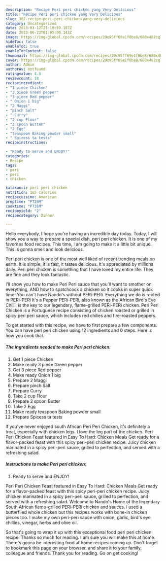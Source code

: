 ```yaml
---
description: "Recipe Peri peri chicken yang Very Delicious"
title: "Recipe Peri peri chicken yang Very Delicious"
slug: 302-recipe-peri-peri-chicken-yang-very-delicious
category: Uncategorized
date: 2023-03-12T21:18:59.107Z
date: 2023-06-22T01:05:00.143Z
image: https://img-global.cpcdn.com/recipes/29c95ff69e1f0be8/680x482cq70/peri-peri-chicken-recipe-main-photo.jpg
hideToc: false
enableToc: true
enableTocContent: false
thumbnail: https://img-global.cpcdn.com/recipes/29c95ff69e1f0be8/680x482cq70/peri-peri-chicken-recipe-main-photo.jpg
cover: https://img-global.cpcdn.com/recipes/29c95ff69e1f0be8/680x482cq70/peri-peri-chicken-recipe-main-photo.jpg
author: Admin
authorAv: notfound
ratingvalue: 4.8
reviewcount: 18
recipeingredient:
- "1 piece Chicken"
- "3 piece Green pepper"
- "3 piece Red pepper"
- " Onion 1 big"
- "2 Maggi"
- "pinch Salt"
- " Curry"
- "2 cup Flour"
- "2 spoon Butter"
- "2 Egg"
- "teaspoon Baking powder small"
- " Spicess ta tests"
recipeinstructions:

- "Ready to serve and ENJOY!"
categories:
- Recipe
tags:
- peri
- peri
- chicken

katakunci: peri peri chicken 
nutrition: 165 calories
recipecuisine: American
preptime: "PT20M"
cooktime: "PT36M"
recipeyield: "2"
recipecategory: Dinner

---
```



Hello everybody, I hope you're having an incredible day today. Today, I will show you a way to prepare a special dish, peri peri chicken. It is one of my favorites food recipes. This time, I am going to make it a little bit unique. This is gonna smell and look delicious.

Peri peri chicken is one of the most well liked of recent trending meals on earth. It is simple, it is fast, it tastes delicious. It's appreciated by millions daily. Peri peri chicken is something that I have loved my entire life. They are fine and they look fantastic.

I&#39;ll show you how to make Peri Peri sauce that you&#39;ll want to smother on everything, AND how to spatchcock a chicken so it cooks in super quick time! You can&#39;t have Nando&#39;s without PERi-PERi. Everything we do is rooted in PERi-PERi It&#39;s a Pepper PERi-PERi, also known as the African Bird&#39;s Eye Chilli, is the key to our legendary, flame-grilled PERi-PERi chicken. Peri Peri Chicken is a Portuguese recipe consisting of chicken roasted or grilled in spicy peri peri sauce, which includes red chilies and fire-roasted peppers.


To get started with this recipe, we have to first prepare a few components. You can have peri peri chicken using 12 ingredients and 0 steps. Here is how you cook that.

<!--inarticleads1-->

##### The ingredients needed to make Peri peri chicken:

1. Get 1 piece Chicken
1. Make ready 3 piece Green pepper
1. Get 3 piece Red pepper
1. Make ready  Onion 1 big
1. Prepare 2 Maggi
1. Prepare pinch Salt
1. Prepare  Curry
1. Take 2 cup Flour
1. Prepare 2 spoon Butter
1. Take 2 Egg
1. Make ready teaspoon Baking powder small
1. Prepare  Spicess ta tests


If you&#39;ve never enjoyed south African Peri Peri Chicken, it&#39;s definitely a treat, especially with chicken legs. I love the leg part of the chicken. Peri Peri Chicken Feast featured in Easy To Hard: Chicken Meals Get ready for a flavor-packed feast with this spicy peri-peri chicken recipe. Juicy chicken marinated in a spicy peri-peri sauce, grilled to perfection, and served with a refreshing salad. 

<!--inarticleads2-->

##### Instructions to make Peri peri chicken:


1. Ready to serve and ENJOY!

Peri Peri Chicken Feast featured in Easy To Hard: Chicken Meals Get ready for a flavor-packed feast with this spicy peri-peri chicken recipe. Juicy chicken marinated in a spicy peri-peri sauce, grilled to perfection, and served with a refreshing salad. Welcome to Nando&#39;s Home of the legendary South African flame-grilled PERi-PERi chicken and sauces. I used a butterflied whole chicken but this recipes works with bone-in chicken pieces too. I make my own peri-peri sauce with onion, garlic, bird&#39;s eye chillies, vinegar, herbs and olive oil. 

So that's going to wrap it up with this exceptional food peri peri chicken recipe. Thanks so much for reading. I am sure you will make this at home. There's gonna be interesting food at home recipes coming up. Don't forget to bookmark this page on your browser, and share it to your family, colleague and friends. Thank you for reading. Go on get cooking!

